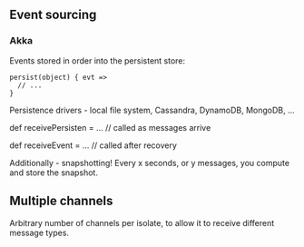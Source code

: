 

## Event sourcing

### Akka

Events stored in order into the persistent store:

    persist(object) { evt =>
      // ...
    }

Persistence drivers - local file system, Cassandra, DynamoDB, MongoDB, ...

   def receivePersisten = ... // called as messages arrive

   def receiveEvent = ... // called after recovery

Additionally - snapshotting! Every x seconds, or y messages, you compute and store the snapshot.


## Multiple channels

Arbitrary number of channels per isolate, to allow it to receive different message types.
